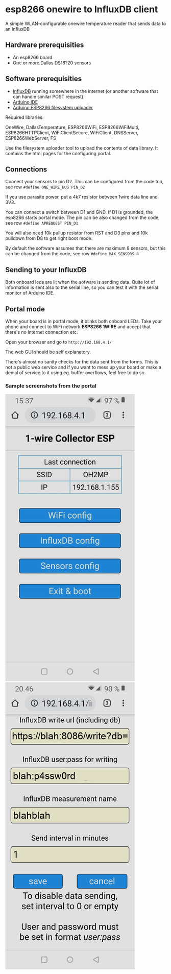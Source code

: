# esp8266 onewire to InfluxDB client
A simple WLAN-configurable onewire temperature reader that sends data to an InfluxDB

## Hardware prerequisities
- An esp8266 board
- One or more Dallas DS18?20 sensors

## Software prerequisities
- [InfluxDB](https://www.influxdata.com/) running somewhere in the internet
(or another software that can handle similar POST request).
- [Arduino IDE](https://www.arduino.cc/en/main/software)
- [Arduino ESP8266 filesystem uploader](https://github.com/esp8266/arduino-esp8266fs-plugin)

Required libraries:

OneWire, DallasTemperature, ESP8266WiFi, ESP8266WiFiMulti,  ESP8266HTTPClient, WiFiClientSecure,
WiFiClient, DNSServer, ESP8266WebServer, FS

Use the filesystem uploader tool to upload the contents of data library. It contains the html pages for
the configuring portal.

## Connections
Connect your sensors to pin D2. This can be configured from the code too, see row `#define ONE_WIRE_BUS PIN_D2`

If you use parasite power, put a 4k7 resistor between 1wire data line and 3V3.

You can connect a switch between D1 and GND. If D1 is grounded, the esp8266 starts portal mode. The pin can be
also changed from the code, see row `#define APREQUEST PIN_D1`

You will also need 10k pullup resistor from RST and D3 pins and 10k pulldown from D8 to get right boot mode.

By default the software assumes that there are maximum 8 sensors, but this can be changed from the code,
see row `#define MAX_SENSORS 8`

## Sending to your InfluxDB
Both onboard leds are lit when the sofware is sending data. Quite lot of information is sent also to the
serial line, so you can test it with the serial monitor of Arduino IDE.

## Portal mode
When your board is in portal mode, it blinks both onboard LEDs. Take your phone and connect to WiFi network 
**ESP8266 1WIRE** and accept that there's no internet connection etc.

Open your browser and go to `http://192.168.4.1/`

The web GUI should be self explanatory.

There's almost no sanity checks for the data sent from the forms. This is not a public web service and if you
want to mess up your board or make a denial of service to it using eg. buffer overflows, feel free to do so.

### Sample screenshots from the portal
![screenshot](screenshot.jpg)
![screenshot2](screenshot2.jpg)
